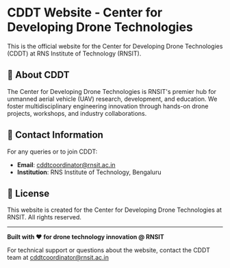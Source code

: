 # CDDT Website - Center for Developing Drone Technologies

This is the official website for the Center for Developing Drone Technologies (CDDT) at RNS Institute of Technology (RNSIT).

## 🚁 About CDDT

The Center for Developing Drone Technologies is RNSIT's premier hub for unmanned aerial vehicle (UAV) research, development, and education. We foster multidisciplinary engineering innovation through hands-on drone projects, workshops, and industry collaborations.

## 📧 Contact Information

For any queries or to join CDDT:
- **Email**: cddtcoordinator@rnsit.ac.in
- **Institution**: RNS Institute of Technology, Bengaluru

## 📄 License

This website is created for the Center for Developing Drone Technologies at RNSIT. All rights reserved.

---

**Built with ❤️ for drone technology innovation @ RNSIT**

For technical support or questions about the website, contact the CDDT team at cddtcoordinator@rnsit.ac.in
